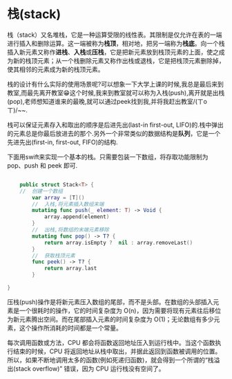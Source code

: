 # 栈(stack)

栈（stack）又名堆栈，它是一种运算受限的线性表。其限制是仅允许在表的一端进行插入和删除运算。这一端被称为**栈顶**，相对地，把另一端称为**栈底**。向一个栈插入新元素又称作**进栈**、**入栈**或**压栈**，它是把新元素放到栈顶元素的上面，使之成为新的栈顶元素；从一个栈删除元素又称作出栈或退栈，它是把栈顶元素删除掉，使其相邻的元素成为新的栈顶元素。

栈的设计有什么实际的使用场景呢?可以想象一下大学上课的时候,我总是最后来到教室,而最先离开教室😁这个时候,我来到教室就可以称为入栈(push),离开就是出栈(pop),老师想知道谁来的最晚,就可以通过peek找到我,并将我赶出教室/(ㄒoㄒ)/~~.

栈可以保证元素存入和取出的顺序是后进先出(last-in first-out, LIFO)的.栈中弹出的元素总是你最后放进去的那个.另外一个非常类似的数据结构是**队列**，它是一个先进先出(first-in, first-out, FIFO)的结构.

下面用swift来实现一个基本的栈。只需要包装一下数组，将存取功能限制为 pop、push 和 peek 即可.

``` swift

	public struct Stack<T> {
    //  创建一个数组
	    var array = [T]()
	    //  入栈,将元素插入数组末端
	    mutating func push(_ element: T) -> Void {
	        array.append(element)
	    }
	    //  出栈,将数组的末端元素移除
	    mutating func pop() -> T? {
	        return array.isEmpty ?  nil : array.removeLast()
	    }
	    //  获取栈顶元素
	    func peek() -> T? {
	        return array.last
	    }
	    
}
```
压栈(push)操作是将新元素压入数组的尾部，而不是头部。在数组的头部插入元素是一个很耗时的操作，它的时间复杂度为 O(n)，因为需要将现有元素往后移位为新元素腾出空间。而在尾部插入元素的时间复杂度为 O(1)；无论数组有多少元素，这个操作所消耗的时间都是一个常量。

每次调用函数或方法，CPU 都会将函数返回地址压入到运行栈中。当这个函数执行结束的时候，CPU 将返回地址从栈中取出，并据此返回到函数被调用的位置。所以，如果不断地调用太多的函数(例如死递归函数)，就会得到一个所谓的“栈溢出(stack overflow)” 错误，因为 CPU 运行栈没有空间了。


